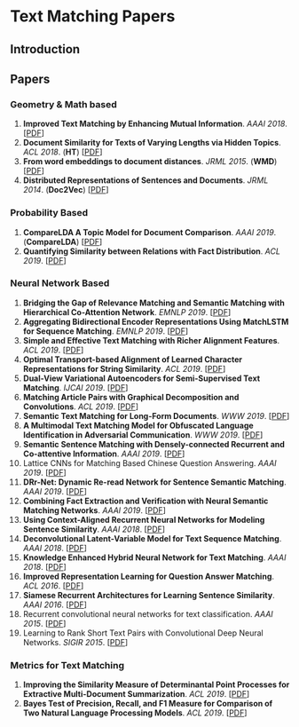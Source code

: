 # Text Matching Papers

## Introduction

## Papers

### Geometry & Math based
1. **Improved Text Matching by Enhancing Mutual Information**. *AAAI 2018*. [[PDF](https://www.aaai.org/ocs/index.php/AAAI/AAAI18/paper/download/16214/16077)]
2. **Document Similarity for Texts of Varying Lengths via Hidden Topics**. *ACL 2018*. (**HT**) [[PDF](https://arxiv.org/pdf/1903.10675)]
3. **From word embeddings to document distances**. *JRML 2015*. (**WMD**) [[PDF](http://www.jmlr.org/proceedings/papers/v37/kusnerb15.pdf)]
4. **Distributed Representations of Sentences and Documents**. *JRML 2014*. (**Doc2Vec**) [[PDF](http://www.jmlr.org/proceedings/papers/v32/le14.pdf)]

### Probability Based
1. **CompareLDA A Topic Model for Document Comparison**. *AAAI 2019*. (**CompareLDA**) [[PDF](https://pdfs.semanticscholar.org/f821/a6f243ff41676699289c28042e01ac8dc802.pdf)]
2. **Quantifying Similarity between Relations with Fact Distribution**. *ACL 2019*. [[PDF](https://arxiv.org/pdf/1907.08937)]

### Neural Network Based
1. **Bridging the Gap of Relevance Matching and Semantic Matching with Hierarchical Co-Attention Network**. *EMNLP 2019*. [[PDF](https://pdfs.semanticscholar.org/9082/0988957e74db0fbb1df79175610e08016ba4.pdf)]
2. **Aggregating Bidirectional Encoder Representations Using MatchLSTM for Sequence Matching**. *EMNLP 2019*. [[PDF](https://www.aclweb.org/anthology/D19-1626.pdf)]
3. **Simple and Effective Text Matching with Richer Alignment Features**. *ACL 2019*. [[PDF](https://arxiv.org/pdf/1908.00300)]
4. **Optimal Transport-based Alignment of Learned Character Representations for String Similarity**. *ACL 2019*. [[PDF](https://arxiv.org/pdf/1907.10165)]
5. **Dual-View Variational Autoencoders for Semi-Supervised Text Matching**. *IJCAI 2019*. [[PDF](http://mashuai.buaa.edu.cn/pubs/ijcai2019.pdf)]
6. **Matching Article Pairs with Graphical Decomposition and Convolutions**. *ACL 2019*. [[PDF](https://www.aclweb.org/anthology/P19-1632.pdf)]
7. **Semantic Text Matching for Long-Form Documents**. *WWW 2019*. [[PDF](https://dl.acm.org/citation.cfm?id=3313707)]
8. **A Multimodal Text Matching Model for Obfuscated Language Identification in Adversarial Communication**. *WWW 2019*. [[PDF](https://dl.acm.org/ft_gateway.cfm?id=3313410&ftid=2057270&dwn=1&CFID=170138107&CFTOKEN=a7c6ebaf4135480a-B4350875-A08C-34F8-4E6099F3994307CD)]
9. **Semantic Sentence Matching with Densely-connected Recurrent and Co-attentive
Information**. *AAAI 2019*. [[PDF](https://www.aaai.org/ojs/index.php/AAAI/article/download/4627/4505)]
10. Lattice CNNs for Matching Based Chinese Question Answering. *AAAI 2019*. [[PDF](https://arxiv.org/pdf/1902.09087)]
11. **DRr-Net: Dynamic Re-read Network for Sentence Semantic Matching**. *AAAI 2019*. [[PDF](https://www.aaai.org/Papers/AAAI/2019/AAAI-ZhangKun.5147.pdf)]
12. **Combining Fact Extraction and Verification with Neural Semantic Matching Networks**. *AAAI 2019*. [[PDF](https://www.aaai.org/ojs/index.php/AAAI/article/download/4662/4540)]
13. **Using Context-Aligned Recurrent Neural Networks for Modeling Sentence Similarity**. *AAAI 2018*. [[PDF](https://www.aaai.org/ocs/index.php/AAAI/AAAI18/paper/download/17114/15696)]
14. **Deconvolutional Latent-Variable Model for Text Sequence Matching**. *AAAI 2018*. [[PDF](https://www.aaai.org/ocs/index.php/AAAI/AAAI18/paper/download/16921/16098)]
15. **Knowledge Enhanced Hybrid Neural Network for Text Matching**. *AAAI 2018*. [[PDF](https://www.aaai.org/ocs/index.php/AAAI/AAAI18/paper/download/16225/16116)]
16. **Improved Representation Learning for Question Answer Matching**. *ACL 2016*. [[PDF](https://www.aclweb.org/anthology/P16-1044.pdf)]
17. **Siamese Recurrent Architectures for Learning Sentence Similarity**. *AAAI 2016*. [[PDF](https://www.aaai.org/ocs/index.php/AAAI/AAAI16/paper/viewPDFInterstitial/12195/12023)]
18. Recurrent convolutional neural networks for text classification. *AAAI 2015*. [[PDF](https://www.aaai.org/ocs/index.php/AAAI/AAAI15/paper/download/9745/9552)]
19. Learning to Rank Short Text Pairs with Convolutional Deep Neural Networks. *SIGIR 2015*. [[PDF](http://eecs.csuohio.edu/~sschung/CIS660/RankShortTextCNNACM2015.pdf)]


### Metrics for Text Matching
1. **Improving the Similarity Measure of Determinantal Point Processes for Extractive Multi-Document Summarization**. *ACL 2019*. [[PDF](https://arxiv.org/pdf/1906.00072)]
2. **Bayes Test of Precision, Recall, and F1 Measure for Comparison of Two Natural Language Processing Models**. *ACL 2019*. [[PDF](https://pdfs.semanticscholar.org/26bd/2ed1b00f99ea65012cb389e0b6a59847830b.pdf)]

